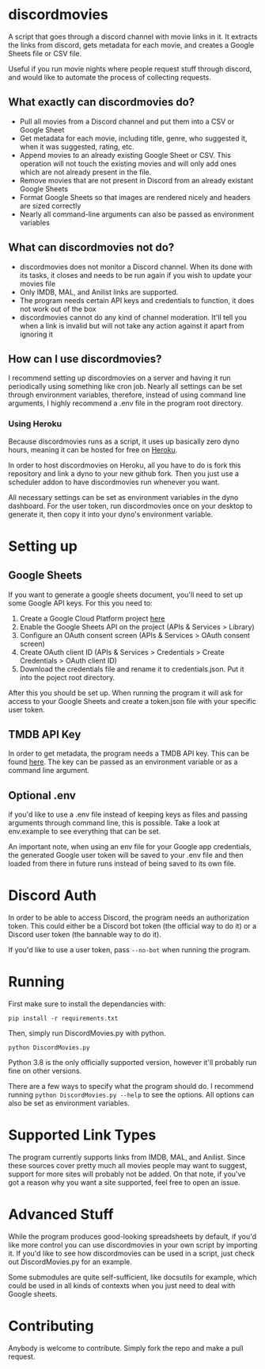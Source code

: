 # discordmovies
A script that goes through a discord channel with movie links in it. It extracts the links from discord, gets metadata for each movie, and creates a Google Sheets file or CSV file.

Useful if you run movie nights where people request stuff through discord, and would like to automate the process of collecting requests.

## What exactly can discordmovies do?
- Pull all movies from a Discord channel and put them into a CSV or Google Sheet
- Get metadata for each movie, including title, genre, who suggested it, when it was suggested, rating, etc.
- Append movies to an already existing Google Sheet or CSV. This operation will not touch the existing movies and will only add ones which are not already present in the file.
- Remove movies that are not present in Discord from an already existant Google Sheets
- Format Google Sheets so that images are rendered nicely and headers are sized correctly
- Nearly all command-line arguments can also be passed as environment variables

## What can discordmovies not do?
- discordmovies does not monitor a Discord channel. When its done with its tasks, it closes and needs to be run again if you wish to update your movies file
- Only IMDB, MAL, and Anilist links are supported.
- The program needs certain API keys and credentials to function, it does not work out of the box
- discordmovies cannot do any kind of channel moderation. It'll tell you when a link is invalid but will not take any action against it apart from ignoring it

## How can I use discordmovies?
I recommend setting up discordmovies on a server and having it run periodically using something like cron job.
Nearly all settings can be set through environment variables, therefore, instead of using command line arguments, I highly recommend a .env file in the program root directory.

### Using Heroku
Because discordmovies runs as a script, it uses up basically zero dyno hours, meaning it can be hosted for free on [Heroku](https://www.heroku.com).

In order to host discordmovies on Heroku, all you have to do is fork this repository and link a dyno to your new github fork. Then you just use a scheduler addon to have discordmovies run whenever you want.

All necessary settings can be set as environment variables in the dyno dashboard. For the user token, run discordmovies once on your desktop to generate it, then copy it into your dyno's environment variable.

# Setting up
## Google Sheets
If you want to generate a google sheets document, you'll need to set up some Google API keys.
For this you need to:
1. Create a Google Cloud Platform project [here](https://console.cloud.google.com/)
2. Enable the Google Sheets API on the project (APIs & Services > Library)
3. Configure an OAuth consent screen (APIs & Services > OAuth consent screen)
4. Create OAuth client ID (APIs & Services > Credentials > Create Credentials > OAuth client ID)
5. Download the credentials file and rename it to credentials.json. Put it into the poject root directory.

After this you should be set up. When running the program it will ask for access to your Google Sheets and create a token.json file with your specific user token.

## TMDB API Key
In order to get metadata, the program needs a TMDB API key. This can be found [here](https://developers.themoviedb.org/3/getting-started/introduction).
The key can be passed as an environment variable or as a command line argument.

## Optional .env
if you'd like to use a .env file instead of keeping keys as files and passing arguments through command line, this is possible.
Take a look at env.example to see everything that can be set.

An important note, when using an env file for your Google app credentials, the generated Google user token will be saved to your .env file and then loaded from there in future runs instead of being saved to its own file.


# Discord Auth
In order to be able to access Discord, the program needs an authorization token. This could either be a Discord bot token (the official way to do it) or a Discord user token (the bannable way to do it).

If you'd like to use a user token, pass ```--no-bot``` when running the program.

# Running
First make sure to install the dependancies with:
```
pip install -r requirements.txt
```

Then, simply run DiscordMovies.py with python. 
```
python DiscordMovies.py
```
Python 3.8 is the only officially supported version, however it'll probably run fine on other versions.

There are a few ways to specify what the program should do. I recommend running ```python DiscordMovies.py --help``` to see the options.
All options can also be set as environment variables. 

# Supported Link Types
The program currently supports links from IMDB, MAL, and Anilist. Since these sources cover pretty much all movies people may want to suggest,
support for more sites will probably not be added. On that note, if you've got a reason why you want a site supported, feel free to open an issue.


# Advanced Stuff
While the program produces good-looking spreadsheets by default, if you'd like more control you can use discordmovies in your own script by importing it.
If you'd like to see how discordmovies can be used in a script, just check out DiscordMovies.py for an example.

Some submodules are quite self-sufficient, like docsutils for example, which could be used in all kinds of contexts when you just need to deal with Google sheets.


# Contributing
Anybody is welcome to contribute. Simply fork the repo and make a pull request.
